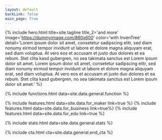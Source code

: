 ```yaml
---
layout: default
backLink: false
main_page: True
---
```


{% include hero.html title=site.tagline title_2='and more' image='https://dummyimage.com/860x600' color='with InvenTree' detail='Lorem ipsum dolor sit amet, consetetur sadipscing elitr, sed diam nonumy eirmod tempor invidunt ut labore et dolore magna aliquyam erat, sed diam voluptua. At vero eos et accusam et justo duo dolores et ea rebum. Stet clita kasd gubergren, no sea takimata sanctus est Lorem ipsum dolor sit amet. Lorem ipsum dolor sit amet, consetetur sadipscing elitr, sed diam nonumy eirmod tempor invidunt ut labore et dolore magna aliquyam erat, sed diam voluptua. At vero eos et accusam et justo duo dolores et ea rebum. Stet clita kasd gubergren, no sea takimata sanctus est Lorem ipsum dolor sit amet.' %}

{% include functions.html data=site.data.general.function %}

{% include features.html data=site.data.for_maker link=true %}
{% include features.html data=site.data.for_business link=true%}
{% include features.html data=site.data.for_edu link=true %}

{% include stats.html data=site.data.general.stats %}

{% include cta.html cta=site.data.general.end_cta %}

